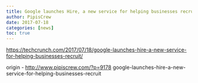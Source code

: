 ```yaml
---
title: Google launches Hire, a new service for helping businesses recruit
author: PipisCrew
date: 2017-07-18
categories: [news]
toc: true
---
```


https://techcrunch.com/2017/07/18/google-launches-hire-a-new-service-for-helping-businesses-recruit/

origin - http://www.pipiscrew.com/?p=9178 google-launches-hire-a-new-service-for-helping-businesses-recruit